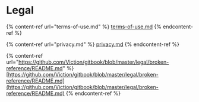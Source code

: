 # Legal

{% content-ref url="terms-of-use.md" %}
[terms-of-use.md](terms-of-use.md)
{% endcontent-ref %}

{% content-ref url="privacy.md" %}
[privacy.md](privacy.md)
{% endcontent-ref %}

{% content-ref url="https://github.com/Viction/gitbook/blob/master/legal/broken-reference/README.md" %}
[https://github.com/Viction/gitbook/blob/master/legal/broken-reference/README.md](https://github.com/Viction/gitbook/blob/master/legal/broken-reference/README.md)
{% endcontent-ref %}
